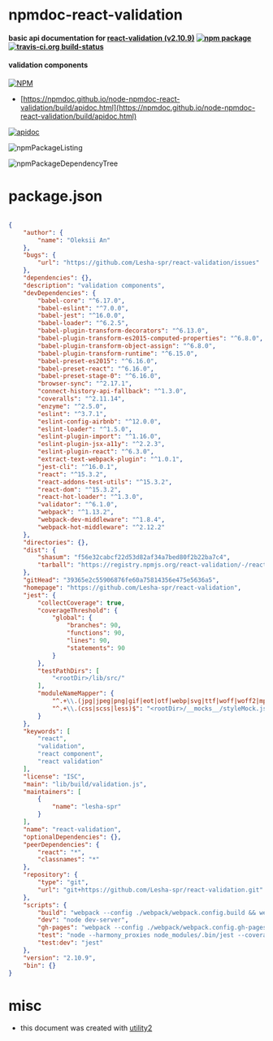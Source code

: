# npmdoc-react-validation

#### basic api documentation for  [react-validation (v2.10.9)](https://github.com/Lesha-spr/react-validation)  [![npm package](https://img.shields.io/npm/v/npmdoc-react-validation.svg?style=flat-square)](https://www.npmjs.org/package/npmdoc-react-validation) [![travis-ci.org build-status](https://api.travis-ci.org/npmdoc/node-npmdoc-react-validation.svg)](https://travis-ci.org/npmdoc/node-npmdoc-react-validation)

#### validation components

[![NPM](https://nodei.co/npm/react-validation.png?downloads=true&downloadRank=true&stars=true)](https://www.npmjs.com/package/react-validation)

- [https://npmdoc.github.io/node-npmdoc-react-validation/build/apidoc.html](https://npmdoc.github.io/node-npmdoc-react-validation/build/apidoc.html)

[![apidoc](https://npmdoc.github.io/node-npmdoc-react-validation/build/screenCapture.buildCi.browser.%252Ftmp%252Fbuild%252Fapidoc.html.png)](https://npmdoc.github.io/node-npmdoc-react-validation/build/apidoc.html)

![npmPackageListing](https://npmdoc.github.io/node-npmdoc-react-validation/build/screenCapture.npmPackageListing.svg)

![npmPackageDependencyTree](https://npmdoc.github.io/node-npmdoc-react-validation/build/screenCapture.npmPackageDependencyTree.svg)



# package.json

```json

{
    "author": {
        "name": "Oleksii An"
    },
    "bugs": {
        "url": "https://github.com/Lesha-spr/react-validation/issues"
    },
    "dependencies": {},
    "description": "validation components",
    "devDependencies": {
        "babel-core": "^6.17.0",
        "babel-eslint": "^7.0.0",
        "babel-jest": "^16.0.0",
        "babel-loader": "^6.2.5",
        "babel-plugin-transform-decorators": "^6.13.0",
        "babel-plugin-transform-es2015-computed-properties": "^6.8.0",
        "babel-plugin-transform-object-assign": "^6.8.0",
        "babel-plugin-transform-runtime": "^6.15.0",
        "babel-preset-es2015": "^6.16.0",
        "babel-preset-react": "^6.16.0",
        "babel-preset-stage-0": "^6.16.0",
        "browser-sync": "^2.17.1",
        "connect-history-api-fallback": "^1.3.0",
        "coveralls": "^2.11.14",
        "enzyme": "^2.5.0",
        "eslint": "^3.7.1",
        "eslint-config-airbnb": "^12.0.0",
        "eslint-loader": "^1.5.0",
        "eslint-plugin-import": "^1.16.0",
        "eslint-plugin-jsx-a11y": "^2.2.3",
        "eslint-plugin-react": "^6.3.0",
        "extract-text-webpack-plugin": "^1.0.1",
        "jest-cli": "^16.0.1",
        "react": "^15.3.2",
        "react-addons-test-utils": "^15.3.2",
        "react-dom": "^15.3.2",
        "react-hot-loader": "^1.3.0",
        "validator": "^6.1.0",
        "webpack": "^1.13.2",
        "webpack-dev-middleware": "^1.8.4",
        "webpack-hot-middleware": "^2.12.2"
    },
    "directories": {},
    "dist": {
        "shasum": "f56e32cabcf22d53d82af34a7bed80f2b22ba7c4",
        "tarball": "https://registry.npmjs.org/react-validation/-/react-validation-2.10.9.tgz"
    },
    "gitHead": "39365e2c55906876fe60a75814356e475e5636a5",
    "homepage": "https://github.com/Lesha-spr/react-validation",
    "jest": {
        "collectCoverage": true,
        "coverageThreshold": {
            "global": {
                "branches": 90,
                "functions": 90,
                "lines": 90,
                "statements": 90
            }
        },
        "testPathDirs": [
            "<rootDir>/lib/src/"
        ],
        "moduleNameMapper": {
            "^.+\\.(jpg|jpeg|png|gif|eot|otf|webp|svg|ttf|woff|woff2|mp4|webm|wav|mp3|m4a|aac|oga)$": "<rootDir>/__mocks__/fileMock.js",
            "^.+\\.(css|scss|less)$": "<rootDir>/__mocks__/styleMock.js"
        }
    },
    "keywords": [
        "react",
        "validation",
        "react component",
        "react validation"
    ],
    "license": "ISC",
    "main": "lib/build/validation.js",
    "maintainers": [
        {
            "name": "lesha-spr"
        }
    ],
    "name": "react-validation",
    "optionalDependencies": {},
    "peerDependencies": {
        "react": "*",
        "classnames": "*"
    },
    "repository": {
        "type": "git",
        "url": "git+https://github.com/Lesha-spr/react-validation.git"
    },
    "scripts": {
        "build": "webpack --config ./webpack/webpack.config.build && webpack --config ./webpack/webpack.config.minify",
        "dev": "node dev-server",
        "gh-pages": "webpack --config ./webpack/webpack.config.gh-pages",
        "test": "node --harmony_proxies node_modules/.bin/jest --coverage && cat ./coverage/lcov.info | ./node_modules/coveralls/bin/coveralls.js",
        "test:dev": "jest"
    },
    "version": "2.10.9",
    "bin": {}
}
```



# misc
- this document was created with [utility2](https://github.com/kaizhu256/node-utility2)
